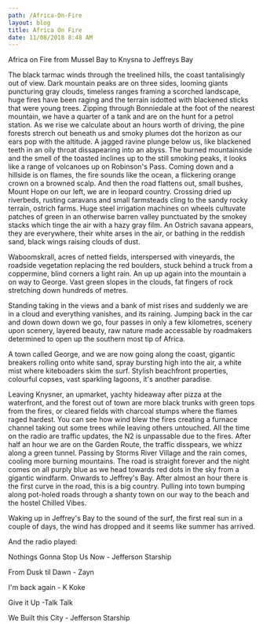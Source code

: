 ```yaml
---
path: /Africa-On-Fire
layout: blog
title: Africa On Fire
date: 11/08/2018 8:48 AM
---
```

Africa on Fire from Mussel Bay to Knysna to Jeffreys Bay



The black tarmac winds through the treelined hills, the coast tantalisingly out of view. Dark mountain peaks are on three sides, looming giants puncturing gray clouds, timeless ranges framing a scorched landscape, huge fires have been raging and the terrain isdotted with blackened sticks that were young trees. Zipping through Bonniedale at the foot of the nearest mountain, we have a quarter of a tank and are on the hunt for a petrol station. As we rise we calculate about an hours worth of driving, the pine forests strerch out beneath us and smoky plumes dot the horizon as our ears pop with the altitude. A jagged ravine plunge below us, like blackened teeth in an oily throat dissapearing into an abyss. The burned mountainside and the smell of the toasted inclines up to the still smoking peaks, it looks like a range of volcanoes up on Robinson's Pass. Coming down and a hillside is on flames, the fire sounds like the ocean, a flickering orange crown on a browned scalp. And then the road flattens out, small bushes, Mount Hope on our left, we are in leopard country. Crossing dried up riverbeds, rusting caravans and small farmsteads cling to the sandy rocky terrain, ostrich farms. Huge steel irrigation machines on wheels cultuvate patches of green in an otherwise barren valley punctuated by the smokey stacks which tinge the air with a hazy gray film. An Ostrich savana appears, they are everywhere, their white arses in the air, or bathing in the reddish sand, black wings raising clouds of dust.



Waboomskrall, acres of netted fields, interspersed with vineyards, the roadside vegetation replacing the red boulders, stuck behind a truck from a coppermine, blind corners a light rain. An up up again into the mountain a on way to George. Vast green slopes in the clouds, fat fingers of rock stretching down hundreds of metres.

Standing taking in the views and a bank of mist rises and suddenly we are in a cloud and everything vanishes, and its raining. Jumping back in the car and down down down we go, four passes in only a few kilometres, scenery upon scenery, layered beauty, raw nature made accessable by roadmakers determined to open up the southern most tip of Africa.



A town called George, and we are now going along the coast, gigantic breakers rolling onto white sand, spray bursting high into the air, a white mist where kiteboaders skim the surf. Stylish beachfront properties, colourful copses, vast sparkling lagoons, it's another paradise.



Leaving Knysner, an upmarket, yachty hideaway after pizza at the waterfront, and the forest out of town are more black trunks with green tops from the fires, or cleared fields with charcoal stumps where the flames raged hardest. You can see how wind blew the fires creating a furnace channel taking out some trees while leaving others untouched. All the time on the radio are traffic updates, the N2 is unpassable due to the fires. After half an hour we are on the Garden Route, the traffic disspears, we whizz along a green tunnel. Passing by Storms River Village and the rain comes, cooling more burning mountains. The road is straight forever and the night comes on all purply blue as we head towards red dots in the sky from a gigantic windfarm. Onwards to Jeffrey's Bay. After almost an hour there is the first curve in the road, this is a big country. Pulling into town bumping along pot-holed roads through a shanty town on our way to the beach and the hostel Chilled Vibes.



Waking up in Jeffrey's Bay to the sound of the surf, the first real sun in a couple of days, the wind has dropped and it seems like summer has arrived.



And the radio played:

Nothings Gonna Stop Us Now - Jefferson Starship

From Dusk til Dawn - Zayn

I'm back again - K Koke

Give it Up -Talk Talk

We Built this City - Jefferson Starship
